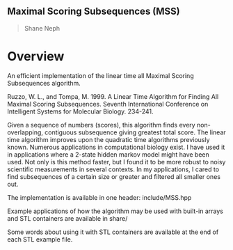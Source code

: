 ## Maximal Scoring Subsequences (MSS) ##
> Shane Neph


Overview
=========
An efficient implementation of the linear time all Maximal Scoring Subsequences algorithm. 
  
Ruzzo, W. L., and Tompa, M. 1999. A Linear Time Algorithm for Finding All 
Maximal Scoring Subsequences. Seventh International Conference on Intelligent 
Systems for Molecular Biology. 234-241.  

Given a sequence of numbers (scores), this algorithm finds every non-overlapping, contiguous subsequence giving greatest total score.  The linear time algorithm improves upon the quadratic time algorithms previously known.  Numerous applications in computational biology exist.  I have used it in applications where a 2-state hidden markov model might have been used.  Not only is this method faster, but I found it to be more robust to noisy scientific measurements in several contexts.  In my applications, I cared to find subsequences of a certain size or greater and filtered all smaller ones out.

The implementation is available in one header: include/MSS.hpp  


Example applications of how the algorithm may be used with built-in arrays and STL containers are available
in share/

Some words about using it with STL containers are available at the end of each STL example file.
